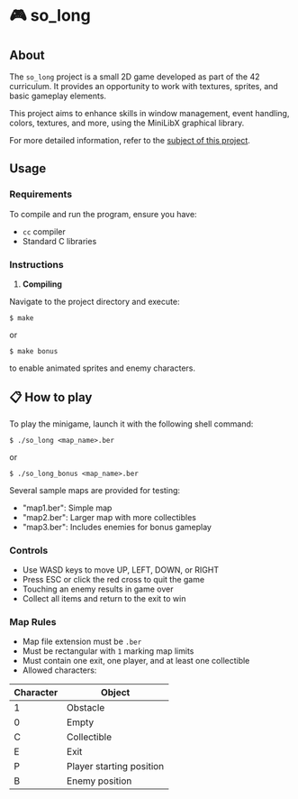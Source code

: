 # 🎮 so_long

## About
The `so_long` project is a small 2D game developed as part of the 42 curriculum. It provides an opportunity to work with textures, sprites, and basic gameplay elements.

This project aims to enhance skills in window management, event handling, colors, textures, and more, using the MiniLibX graphical library.

For more detailed information, refer to the [subject of this project](https://github.com/Surfi89/42cursus/blob/main/Subject%20PDFs/02_so_long.en.pdf).

## Usage

### Requirements
To compile and run the program, ensure you have:
- `cc` compiler
- Standard C libraries

### Instructions

1. **Compiling**

Navigate to the project directory and execute:
```shell
$ make
```
or
```shell
$ make bonus
```
to enable animated sprites and enemy characters.

## 📋 How to play

To play the minigame, launch it with the following shell command:
```shell
$ ./so_long <map_name>.ber
```
or
```shell
$ ./so_long_bonus <map_name>.ber
```

Several sample maps are provided for testing:
- "map1.ber": Simple map
- "map2.ber": Larger map with more collectibles
- "map3.ber": Includes enemies for bonus gameplay

### Controls
- Use WASD keys to move UP, LEFT, DOWN, or RIGHT
- Press ESC or click the red cross to quit the game
- Touching an enemy results in game over
- Collect all items and return to the exit to win

### Map Rules
- Map file extension must be `.ber`
- Must be rectangular with `1` marking map limits
- Must contain one exit, one player, and at least one collectible
- Allowed characters:

| Character | Object                  |
|-----------|-------------------------|
| 1         | Obstacle                |
| 0         | Empty                   |
| C         | Collectible             |
| E         | Exit                    |
| P         | Player starting position|
| B         | Enemy position          |
